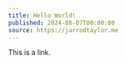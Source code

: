 ```yaml
---
title: Hello World!
published: 2024-08-07T00:00:00
source: https://jarrodtaylor.me
---
```


This is a link.